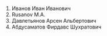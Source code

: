 1. Иванов Иван Иванович
2. Rusanov M.A.
3. Давлетьянов Арсен Альбертович
4. Абдусаматов Фирдавс Шухратович
